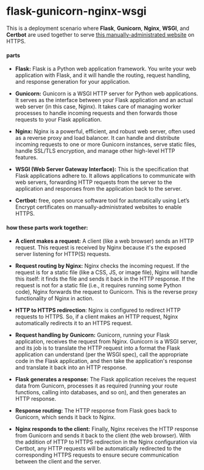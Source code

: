 # flask-gunicorn-nginx-wsgi


This is a deployment scenario where **Flask**, **Gunicorn**, **Nginx**, **WSGI**, and **Certbot** are used together to serve [this manually-administrated website](https://app.ericrxu.com) on HTTPS.


#### parts
- **Flask:** Flask is a Python web application framework. You write your web application with Flask, and it will handle the routing, request handling, and response generation for your application.

- **Gunicorn:** Gunicorn is a WSGI HTTP server for Python web applications. It serves as the interface between your Flask application and an actual web server (in this case, Nginx). It takes care of managing worker processes to handle incoming requests and then forwards those requests to your Flask application.

- **Nginx:** Nginx is a powerful, efficient, and robust web server, often used as a reverse proxy and load balancer. It can handle and distribute incoming requests to one or more Gunicorn instances, serve static files, handle SSL/TLS encryption, and manage other high-level HTTP features.

- **WSGI (Web Server Gateway Interface):** This is the specification that Flask applications adhere to. It allows applications to communicate with web servers, forwarding HTTP requests from the server to the application and responses from the application back to the server.

- **Certbot:**  free, open source software tool for automatically using Let’s Encrypt certificates on manually-administrated websites to enable HTTPS.


#### how these parts work together:


- **A client makes a request:** A client (like a web browser) sends an HTTP request. This request is received by Nginx because it's the exposed server listening for HTTP(S) requests.

- **Request routing by Nginx:** Nginx checks the incoming request. If the request is for a static file (like a CSS, JS, or image file), Nginx will handle this itself: it finds the file and sends it back in the HTTP response. If the request is not for a static file (i.e., it requires running some Python code), Nginx forwards the request to Gunicorn. This is the reverse proxy functionality of Nginx in action.

- **HTTP to HTTPS redirection**: Nginx is configured to redirect HTTP requests to HTTPS. So, if a client makes an HTTP request, Nginx automatically redirects it to an HTTPS request.

- **Request handling by Gunicorn:** Gunicorn, running your Flask application, receives the request from Nginx. Gunicorn is a WSGI server, and its job is to translate the HTTP request into a format the Flask application can understand (per the WSGI spec), call the appropriate code in the Flask application, and then take the application's response and translate it back into an HTTP response.

- **Flask generates a response:** The Flask application receives the request data from Gunicorn, processes it as required (running your route functions, calling into databases, and so on), and then generates an HTTP response.

- **Response routing:** The HTTP response from Flask goes back to Gunicorn, which sends it back to Nginx.

- **Nginx responds to the client:** Finally, Nginx receives the HTTP response from Gunicorn and sends it back to the client (the web browser).  With the addition of HTTP to HTTPS redirection in the Nginx configuration via Certbot, any HTTP requests will be automatically redirected to the corresponding HTTPS requests to ensure secure communication between the client and the server.
